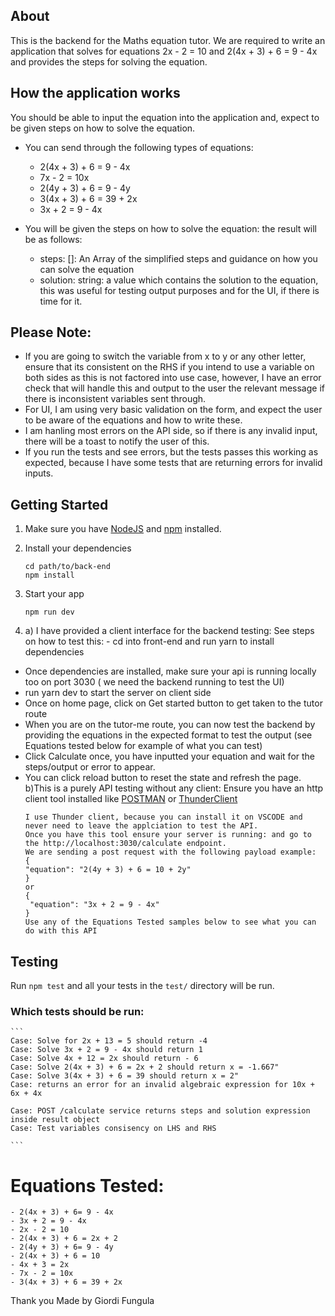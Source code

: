 ## About

This is the backend for the Maths equation tutor. We are required to write an application that solves for equations 2x - 2 = 10 and 2(4x + 3) + 6 = 9 - 4x and provides the steps for solving the equation.

## How the application works

You should be able to input the equation into the application and, expect to be given steps on how to solve the equation.

- You can send through the following types of equations:

  - 2(4x + 3) + 6 = 9 - 4x
  - 7x - 2 = 10x
  - 2(4y + 3) + 6 = 9 - 4y
  - 3(4x + 3) + 6 = 39 + 2x
  - 3x + 2 = 9 - 4x

- You will be given the steps on how to solve the equation: the result will be as follows:
  - steps: []: An Array of the simplified steps and guidance on how you can solve the equation
  - solution: string: a value which contains the solution to the equation, this was useful for testing output purposes and for the UI, if there is time for it.

## Please Note:

- If you are going to switch the variable from x to y or any other letter, ensure that its consistent on the RHS if you intend to use a variable on both sides as this is not factored into use case, however, I have an error check that will handle this and output to the user the relevant message if there is inconsistent variables sent through.
- For UI, I am using very basic validation on the form, and expect the user to be aware of the equations and how to write these.
- I am hanling most errors on the API side, so if there is any invalid input, there will be a toast to notify the user of this.
- If you run the tests and see errors, but the tests passes this working as expected, because I have some tests that are returning errors for invalid inputs.

## Getting Started

1. Make sure you have [NodeJS](https://nodejs.org/) and [npm](https://www.npmjs.com/) installed.
2. Install your dependencies

   ```
   cd path/to/back-end
   npm install
   ```

3. Start your app

   ```
   npm run dev
   ```

4. a) I have provided a client interface for the backend testing: See steps on how to test this: - cd into front-end and run yarn to install dependencies

- Once dependencies are installed, make sure your api is running locally too on port 3030 ( we need the backend running to test the UI)
- run yarn dev to start the server on client side
- Once on home page, click on Get started button to get taken to the tutor route
- When you are on the tutor-me route, you can now test the backend by providing the equations in the expected format to test the output (see Equations tested below for example of what you can test)
- Click Calculate once, you have inputted your equation and wait for the steps/output or error to appear.
- You can click reload button to reset the state and refresh the page.
  b)This is a purely API testing without any client: Ensure you have an http client tool installed like [POSTMAN](https://www.postman.com/) or [ThunderClient](https://marketplace.visualstudio.com/items?itemName=rangav.vscode-thunder-client)
  ```
  I use Thunder client, because you can install it on VSCODE and never need to leave the applciation to test the API.
  Once you have this tool ensure your server is running: and go to the http://localhost:3030/calculate endpoint.
  We are sending a post request with the following payload example:
  {
  "equation": "2(4y + 3) + 6 = 10 + 2y"
  }
  or
  {
   "equation": "3x + 2 = 9 - 4x"
  }
  Use any of the Equations Tested samples below to see what you can do with this API
  ```

## Testing

Run `npm test` and all your tests in the `test/` directory will be run.

### Which tests should be run:

    ```
    Case: Solve for 2x + 13 = 5 should return -4
    Case: Solve 3x + 2 = 9 - 4x should return 1
    Case: Solve 4x + 12 = 2x should return - 6
    Case: Solve 2(4x + 3) + 6 = 2x + 2 should return x = -1.667"
    Case: Solve 3(4x + 3) + 6 = 39 should return x = 2"
    Case: returns an error for an invalid algebraic expression for 10x + 6x + 4x

    Case: POST /calculate service returns steps and solution expression inside result object
    Case: Test variables consisency on LHS and RHS

    ```

# Equations Tested:

    - 2(4x + 3) + 6= 9 - 4x
    - 3x + 2 = 9 - 4x
    - 2x - 2 = 10
    - 2(4x + 3) + 6 = 2x + 2
    - 2(4y + 3) + 6= 9 - 4y
    - 2(4x + 3) + 6 = 10
    - 4x + 3 = 2x
    - 7x - 2 = 10x
    - 3(4x + 3) + 6 = 39 + 2x

Thank you
Made by Giordi Fungula
